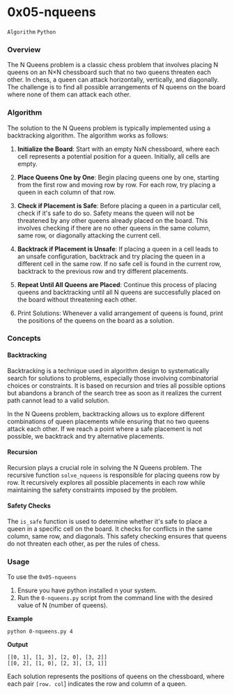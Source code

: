 # 0x05-nqueens
`Algorithm` `Python`


### Overview
The N Queens problem is a classic chess problem that involves placing N queens
on an N×N chessboard such that no two queens threaten each other. In chess, a
queen can attack horizontally, vertically, and diagonally. The challenge is to
find all possible arrangements of N queens on the board where none of them can
attack each other.

### Algorithm
The solution to the N Queens problem is typically implemented using a backtracking
algorithm.
The algorithm works as follows:

1. **Initialize the Board**: Start with an empty NxN chessboard, where each cell 
represents a potential position for a queen. Initially, all cells are empty.

2. **Place Queens One by One**: Begin placing queens one by one, starting from
the first row and moving row by row. For each row, try placing a queen in each
column of that row.

3. **Check if Placement is Safe**: Before placing a queen in a particular cell, check
if it's safe to do so. Safety means the queen will not be threatened by any other queens
already placed on the board. This involves checking if there are no other queens in the
same column, same row, or diagonally attacking the current cell.

4. **Backtrack if Placement is Unsafe**: If placing a queen in a cell leads to an unsafe
configuration, backtrack and try placing the queen in a different cell in the same row.
If no safe cell is found in the current row, backtrack to the previous row and try different
placements.

5. **Repeat Until All Queens are Placed**: Continue this process of placing queens and backtracking
until all N queens are successfully placed on the board without threatening each other.

6. Print Solutions: Whenever a valid arrangement of queens is found, print the positions of the 
queens on the board as a solution.


### Concepts

 #### Backtracking
Backtracking is a technique used in algorithm design to systematically search for solutions to
problems, especially those involving combinatorial choices or constraints. It is based on recursion
and tries all possible options but abandons a branch of the search tree as soon as it realizes
the current path cannot lead to a valid solution.

In the N Queens problem, backtracking allows us to explore different combinations of queen
placements while ensuring that no two queens attack each other. If we reach a point where 
a safe placement is not possible, we backtrack and try alternative placements.


 #### Recursion
Recursion plays a crucial role in solving the N Queens problem. The recursive function
`solve_nqueens` is responsible for placing queens row by row. It recursively explores
all possible placements in each row while maintaining the safety constraints imposed by
the problem.


 #### Safety Checks
The `is_safe` function is used to determine whether it's safe to place a queen in a specific cell
on the board. It checks for conflicts in the same column, same row, and diagonals.
This safety checking ensures that queens do not threaten each other, as per the rules of chess.



### Usage
To use the `0x05-nqueens`

1. Ensure you have python installed n your system.
2. Run the `0-nqueens.py` script from the command line with the desired value of N (number of queens).

**Example**

    python 0-nqueens.py 4


**Output**

    [[0, 1], [1, 3], [2, 0], [3, 2]]
    [[0, 2], [1, 0], [2, 3], [3, 1]]

Each solution represents the positions of queens on the chessboard,
where each pair   `[row. col`] indicates the row and column of a queen.
